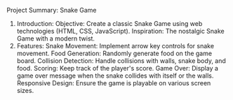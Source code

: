 Project Summary: Snake Game
1. Introduction:
Objective: Create a classic Snake Game using web technologies (HTML, CSS, JavaScript).
Inspiration: The nostalgic Snake Game with a modern twist.
2. Features:
Snake Movement: Implement arrow key controls for snake movement.
Food Generation: Randomly generate food on the game board.
Collision Detection: Handle collisions with walls, snake body, and food.
Scoring: Keep track of the player's score.
Game Over: Display a game over message when the snake collides with itself or the walls.
Responsive Design: Ensure the game is playable on various screen sizes.
